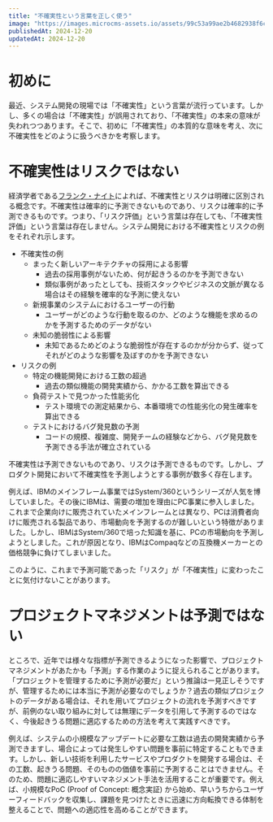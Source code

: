 ```yaml
---
title: "不確実性という言葉を正しく使う"
image: "https://images.microcms-assets.io/assets/99c53a99ae2b4682938f6c435d83e3d9/b80e16fe2c7548518d187a3f3f592631/Microsoft-Fluentui-Emoji-3d-Ghost-3d.1024.png"
publishedAt: 2024-12-20
updatedAt: 2024-12-20
---
```


<h1 id="h313db3a8b3">初めに</h1><p>最近、システム開発の現場では「不確実性」という言葉が流行っています。しかし、多くの場合は「不確実性」が誤用されており、「不確実性」の本来の意味が失われつつあります。そこで、初めに「不確実性」の本質的な意味を考え、次に不確実性をどのように扱うべきかを考察します。</p><h1 id="hb365fe94e8">不確実性はリスクではない</h1><p>経済学者である<a href="https://ja.wikipedia.org/wiki/%E3%83%95%E3%83%A9%E3%83%B3%E3%82%AF%E3%83%BB%E3%83%8A%E3%82%A4%E3%83%88" target="_blank" rel="noopener noreferrer nofollow">フランク・ナイト</a>によれば、不確実性とリスクは明確に区別される概念です。不確実性は確率的に予測できないものであり、リスクは確率的に予測できるものです。つまり、「リスク評価」という言葉は存在しても、「不確実性評価」という言葉は存在しません。システム開発における不確実性とリスクの例をそれぞれ示します。</p><ul><li>不確実性の例<ul><li>まったく新しいアーキテクチャの採用による影響<ul><li>過去の採用事例がないため、何が起きうるのかを予測できない</li><li>類似事例があったとしても、技術スタックやビジネスの文脈が異なる場合はその経験を確率的な予測に使えない</li></ul></li><li>新規事業のシステムにおけるユーザーの行動<ul><li>ユーザーがどのような行動を取るのか、どのような機能を求めるのかを予測するためのデータがない</li></ul></li><li>未知の脆弱性による影響<ul><li>未知であるためどのような脆弱性が存在するのかが分からず、従ってそれがどのような影響を及ぼすのかを予測できない</li></ul></li></ul></li><li>リスクの例<ul><li>特定の機能開発における工数の超過<ul><li>過去の類似機能の開発実績から、かかる工数を算出できる</li></ul></li><li>負荷テストで見つかった性能劣化<ul><li>テスト環境での測定結果から、本番環境での性能劣化の発生確率を算出できる</li></ul></li><li>テストにおけるバグ発見数の予測<ul><li>コードの規模、複雑度、開発チームの経験などから、バグ発見数を予測できる手法が確立されている</li></ul></li></ul></li></ul><p>不確実性は予測できないものであり、リスクは予測できるものです。しかし、プロダクト開発において不確実性を予測しようとする事例が数多く存在します。</p><p>例えば、IBMのメインフレーム事業ではSystem/360というシリーズが人気を博していました。その後にIBMは、需要の増加を理由にPC事業に参入しました。これまで企業向けに販売されていたメインフレームとは異なり、PCは消費者向けに販売される製品であり、市場動向を予測するのが難しいという特徴がありました。しかし、IBMはSystem/360で培った知識を基に、PCの市場動向を予測しようとしました。これが原因となり、IBMはCompaqなどの互換機メーカーとの価格競争に負けてしまいました。</p><p>このように、これまで予測可能であった「リスク」が「不確実性」に変わったことに気付けないことがあります。</p><h1 id="h86ead08841">プロジェクトマネジメントは予測ではない</h1><p>ところで、近年では様々な指標が予測できるようになった影響で、プロジェクトマネジメントがあたかも「予測」する作業のように捉えられることがあります。「プロジェクトを管理するために予測が必要だ」という推論は一見正しそうですが、管理するためには本当に予測が必要なのでしょうか？過去の類似プロジェクトのデータがある場合は、それを用いてプロジェクトの流れを予測すべきですが、前例のない取り組みに対しては無理にデータを引用して予測するのではなく、今後起きうる問題に適応するための方法を考えて実践すべきです。</p><p>例えば、システムの小規模なアップデートに必要な工数は過去の開発実績から予測できますし、場合によっては発生しやすい問題を事前に特定することもできます。しかし、新しい技術を利用したサービスやプロダクトを開発する場合は、その工数、起きうる問題、そのものの価値を事前に予測することはできません。そのため、問題に適応しやすいマネジメント手法を活用することが重要です。例えば、小規模なPoC (Proof of Concept: 概念実証) から始め、早いうちからユーザーフィードバックを収集し、課題を見つけたときに迅速に方向転換できる体制を整えることで、問題への適応性を高めることができます。</p>